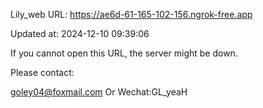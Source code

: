 Lily_web URL: https://ae6d-61-165-102-156.ngrok-free.app

Updated at: 2024-12-10 09:39:06

If you cannot open this URL, the server might be down.

Please contact: 

goley04@foxmail.com Or Wechat:GL_yeaH